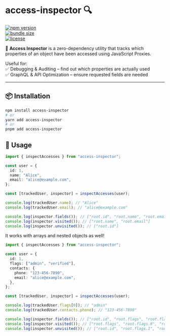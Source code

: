 # access-inspector 🔍

[![npm version](https://img.shields.io/npm/v/access-inspector)](https://www.npmjs.com/package/access-inspector)  
[![bundle size](https://img.shields.io/bundlephobia/minzip/access-inspector)](https://bundlephobia.com/package/access-inspector)  
[![license](https://img.shields.io/npm/l/access-inspector)](https://github.com/yourusername/access-inspector/blob/main/LICENSE)

🚀 **Access Inspector** is a zero-dependency utility that tracks which properties of an object have been accessed using JavaScript Proxies.

Useful for:  
✅ Debugging & Auditing – find out which properties are actually used  
✅ GraphQL & API Optimization – ensure requested fields are needed

---

## 📦 Installation

```sh
npm install access-inspector
# or
yarn add access-inspector
# or
pnpm add access-inspector
```

## 🚀 Usage

```typescript
import { inspectAccesses } from "access-inspector";

const user = {
  id: 1,
  name: "Alice",
  email: "alice@example.com",
};

const [trackedUser, inspector] = inspectAccesses(user);

console.log(trackedUser.name); // "Alice"
console.log(trackedUser.email); // "alice@example.com"

console.log(inspector.fields()); // ["root.id", "root.name", "root.email"]
console.log(inspector.visited()); // ["root.name", "root.email"]
console.log(inspector.unvisited()); // ["root.id"]
```

It works with arrays and nested objects as well!

```typescript
import { inspectAccesses } from "access-inspector";

const user = {
  id: 1,
  flags: ["admin", "verified"],
  contacts: {
    phone: "123-456-7890",
    email: "alice@example.com",
  },
};

const [trackedUser, inspector] = inspectAccesses(user);

console.log(trackedUser.flags[0]); // "admin"
console.log(trackedUser.contacts.phone); // "123-456-7890"

console.log(inspector.fields()); // ["root.id", "root.flags", "root.flags.0", "root.flags.1", "root.contacts", "root.contacts.phone", "root.contacts.email"]
console.log(inspector.visited()); // ["root.flags", "root.flags.0", "root.contacts", "root.contacts.phone"]
console.log(inspector.unvisited()); // ["root.id", "root.flags.1", "root.contacts.email"]
```
